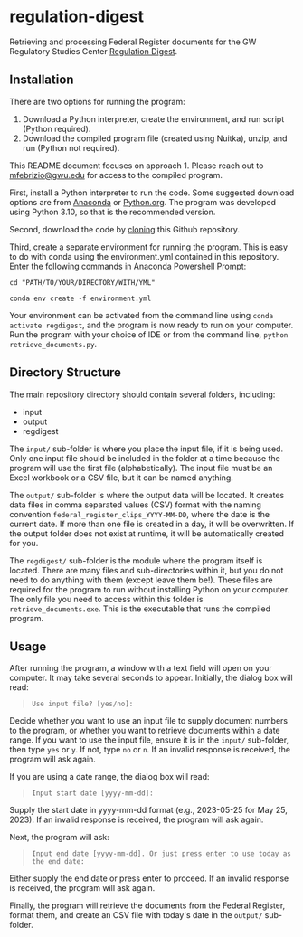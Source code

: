 # regulation-digest

Retrieving and processing Federal Register documents for the GW Regulatory Studies Center [Regulation Digest](https://regulatorystudies.columbian.gwu.edu/newsletters).

## Installation

There are two options for running the program:

  1. Download a Python interpreter, create the environment, and run script (Python required).
  2. Download the compiled program file (created using Nuitka), unzip, and run (Python not required).

This README document focuses on approach 1. Please reach out to <mfebrizio@gwu.edu> for access to the compiled program.

First, install a Python interpreter to run the code. Some suggested download options are from [Anaconda](https://www.anaconda.com/download) or [Python.org](https://www.python.org/downloads/). The program was developed using Python 3.10, so that is the recommended version.

Second, download the code by [cloning](https://docs.github.com/en/repositories/creating-and-managing-repositories/cloning-a-repository) this Github repository.

Third, create a separate environment for running the program. This is easy to do with conda using the environment.yml contained in this repository. Enter the following commands in Anaconda Powershell Prompt:

```{cmd}
cd "PATH/TO/YOUR/DIRECTORY/WITH/YML"

conda env create -f environment.yml
```

Your environment can be activated from the command line using `conda activate regdigest`, and the program is now ready to run on your computer. Run the program with your choice of IDE or from the command line, `python retrieve_documents.py`.

## Directory Structure

The main repository directory should contain several folders, including:

- input
- output
- regdigest

The `input/` sub-folder is where you place the input file, if it is being used. Only one input file should be included in the folder at a time because the program will use the first file (alphabetically). The input file must be an Excel workbook or a CSV file, but it can be named anything.

The `output/` sub-folder is where the output data will be located. It creates data files in comma separated values (CSV) format with the naming convention `federal_register_clips_YYYY-MM-DD`, where the date is the current date. If more than one file is created in a day, it will be overwritten. If the output folder does not exist at runtime, it will be automatically created for you.

The `regdigest/` sub-folder is the module where the program itself is located. There are many files and sub-directories within it, but you do not need to do anything with them (except leave them be!). These files are required for the program to run without installing Python on your computer. The only file you need to access within this folder is `retrieve_documents.exe`. This is the executable that runs the compiled program.

## Usage

After running the program, a window with a text field will open on your computer. It may take several seconds to appear. Initially, the dialog box will read:
> `Use input file? [yes/no]:`

Decide whether you want to use an input file to supply document numbers to the program, or whether you want to retrieve documents within a date range. If you want to use the input file, ensure it is in the `input/` sub-folder, then type `yes` or `y`. If not, type `no` or `n`. If an invalid response is received, the program will ask again.

If you are using a date range, the dialog box will read:
> `Input start date [yyyy-mm-dd]:`

Supply the start date in yyyy-mm-dd format (e.g., 2023-05-25 for May 25, 2023). If an invalid response is received, the program will ask again.

Next, the program will ask:
> `Input end date [yyyy-mm-dd]. Or just press enter to use today as the end date:`

Either supply the end date or press enter to proceed. If an invalid response is received, the program will ask again.

Finally, the program will retrieve the documents from the Federal Register, format them, and create an CSV file with today's date in the `output/` sub-folder.
